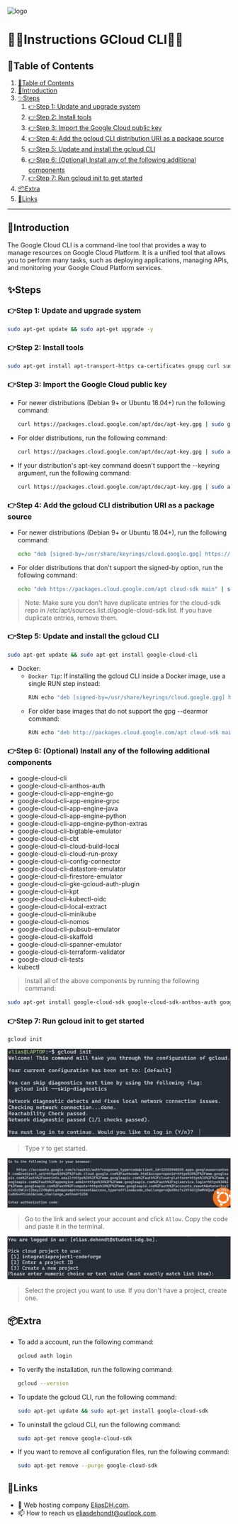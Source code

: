 ![logo](https://eliasdh.com/assets/media/images/logo-github.png)
# 💙🤍Instructions GCloud CLI🤍💙

## 📘Table of Contents

1. [📘Table of Contents](#📘table-of-contents)
2. [🖖Introduction](#🖖introduction)
3. [✨Steps](#✨steps)
    1. [👉Step 1: Update and upgrade system](#👉step-1-update-and-upgrade-system)
    2. [👉Step 2: Install tools](#👉step-2-install-tools)
    3. [👉Step 3: Import the Google Cloud public key](#👉step-3-import-the-google-cloud-public-key)
    4. [👉Step 4: Add the gcloud CLI distribution URI as a package source](#👉step-4-add-the-gcloud-cli-distribution-uri-as-a-package-source)
    5. [👉Step 5: Update and install the gcloud CLI](#👉step-5-update-and-install-the-gcloud-cli)
    6. [👉Step 6: (Optional) Install any of the following additional components](#👉step-6-optional-install-any-of-the-following-additional-components)
    7. [👉Step 7: Run gcloud init to get started](#👉step-7-run-gcloud-init-to-get-started)
4. [📦Extra](#📦extra)
5. [🔗Links](#🔗links)

---

## 🖖Introduction

The Google Cloud CLI is a command-line tool that provides a way to manage resources on Google Cloud Platform. It is a unified tool that allows you to perform many tasks, such as deploying applications, managing APIs, and monitoring your Google Cloud Platform services.

## ✨Steps

### 👉Step 1: Update and upgrade system
    
```bash
sudo apt-get update && sudo apt-get upgrade -y
```

### 👉Step 2: Install tools

```bash
sudo apt-get install apt-transport-https ca-certificates gnupg curl sudo
```

### 👉Step 3: Import the Google Cloud public key

- For newer distributions (Debian 9+ or Ubuntu 18.04+) run the following command:
    ```bash
    curl https://packages.cloud.google.com/apt/doc/apt-key.gpg | sudo gpg --dearmor -o /usr/share/keyrings/cloud.google.gpg
    ```
- For older distributions, run the following command:
    ```bash
    curl https://packages.cloud.google.com/apt/doc/apt-key.gpg | sudo apt-key --keyring /usr/share/keyrings/cloud.google.gpg add -
    ```
- If your distribution's apt-key command doesn't support the --keyring argument, run the following command:
    ```bash	
    curl https://packages.cloud.google.com/apt/doc/apt-key.gpg | sudo apt-key add -
    ```

### 👉Step 4: Add the gcloud CLI distribution URI as a package source

- For newer distributions (Debian 9+ or Ubuntu 18.04+), run the following command:
    ```bash
    echo "deb [signed-by=/usr/share/keyrings/cloud.google.gpg] https://packages.cloud.google.com/apt cloud-sdk main" | sudo tee -a /etc/apt/sources.list.d/google-cloud-sdk.list
    ```
- For older distributions that don't support the signed-by option, run the following command:
    ```bash
    echo "deb https://packages.cloud.google.com/apt cloud-sdk main" | sudo tee -a /etc/apt/sources.list.d/google-cloud-sdk.list
    ```

> Note: Make sure you don't have duplicate entries for the cloud-sdk repo in /etc/apt/sources.list.d/google-cloud-sdk.list. If you have duplicate entries, remove them.

### 👉Step 5: Update and install the gcloud CLI

```bash
sudo apt-get update && sudo apt-get install google-cloud-cli
```

- Docker:
    - `Docker Tip`: If installing the gcloud CLI inside a Docker image, use a single RUN step instead:
        ```bash
        RUN echo "deb [signed-by=/usr/share/keyrings/cloud.google.gpg] http://packages.cloud.google.com/apt cloud-sdk main" | tee -a /etc/apt/sources.list.d/google-cloud-sdk.list && curl https://packages.cloud.google.com/apt/doc/apt-key.gpg | sudo gpg --dearmor -o /usr/share/keyrings/cloud.google.gpg && apt-get update -y && apt-get install google-cloud-sdk -y 
        ```
    - For older base images that do not support the gpg --dearmor command:
        ```bash
        RUN echo "deb http://packages.cloud.google.com/apt cloud-sdk main" | tee -a /etc/apt/sources.list.d/google-cloud-sdk.list && curl https://packages.cloud.google.com/apt/doc/apt-key.gpg | apt-key add - && apt-get update -y && apt-get install google-cloud-sdk -y
        ```

### 👉Step 6: (Optional) Install any of the following additional components

- google-cloud-cli
- google-cloud-cli-anthos-auth
- google-cloud-cli-app-engine-go
- google-cloud-cli-app-engine-grpc
- google-cloud-cli-app-engine-java
- google-cloud-cli-app-engine-python
- google-cloud-cli-app-engine-python-extras
- google-cloud-cli-bigtable-emulator
- google-cloud-cli-cbt
- google-cloud-cli-cloud-build-local
- google-cloud-cli-cloud-run-proxy
- google-cloud-cli-config-connector
- google-cloud-cli-datastore-emulator
- google-cloud-cli-firestore-emulator
- google-cloud-cli-gke-gcloud-auth-plugin
- google-cloud-cli-kpt
- google-cloud-cli-kubectl-oidc
- google-cloud-cli-local-extract
- google-cloud-cli-minikube
- google-cloud-cli-nomos
- google-cloud-cli-pubsub-emulator
- google-cloud-cli-skaffold
- google-cloud-cli-spanner-emulator
- google-cloud-cli-terraform-validator
- google-cloud-cli-tests
- kubectl

> Install all of the above components by running the following command:
```bash
sudo apt-get install google-cloud-sdk google-cloud-sdk-anthos-auth google-cloud-sdk-app-engine-go google-cloud-sdk-app-engine-grpc google-cloud-sdk-app-engine-java google-cloud-sdk-app-engine-python google-cloud-sdk-app-engine-python-extras google-cloud-sdk-bigtable-emulator google-cloud-sdk-cbt google-cloud-sdk-cloud-build-local google-cloud-sdk-cloud-run-proxy google-cloud-sdk-config-connector google-cloud-sdk-datastore-emulator google-cloud-sdk-firestore-emulator google-cloud-sdk-gke-gcloud-auth-plugin google-cloud-sdk-kpt google-cloud-sdk-kubectl-oidc google-cloud-sdk-local-extract google-cloud-sdk-minikube google-cloud-sdk-nomos google-cloud-sdk-pubsub-emulator google-cloud-sdk-skaffold google-cloud-sdk-spanner-emulator google-cloud-sdk-terraform-validator google-cloud-sdk-tests kubectl
```

### 👉Step 7: Run gcloud init to get started

```bash
gcloud init
```

![logo](/Images/How-To-Configure-GCloud-CLI-1.png)

> Type `Y` to get started.


![logo](/Images/How-To-Configure-GCloud-CLI-2.png)

> Go to the link and select your account and click `Allow`.
> Copy the code and paste it in the terminal.


![logo](/Images/How-To-Configure-GCloud-CLI-3.png)

> Select the project you want to use. If you don't have a project, create one.

## 📦Extra

- To add a account, run the following command:
    ```bash
    gcloud auth login
    ```
- To verify the installation, run the following command:
    ```bash
    gcloud --version
    ```
- To update the gcloud CLI, run the following command:
    ```bash
    sudo apt-get update && sudo apt-get install google-cloud-sdk
    ```
- To uninstall the gcloud CLI, run the following command:
    ```bash
    sudo apt-get remove google-cloud-sdk
    ```
- If you want to remove all configuration files, run the following command:
    ```bash
    sudo apt-get remove --purge google-cloud-sdk
    ```

## 🔗Links
- 👯 Web hosting company [EliasDH.com](https://eliasdh.com).
- 📫 How to reach us eliasdehondt@outlook.com.